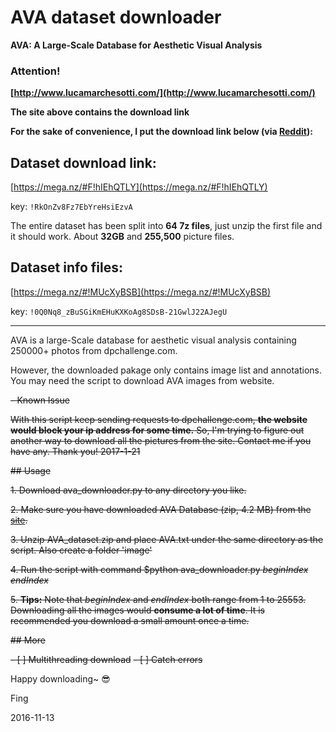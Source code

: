# AVA dataset downloader

**AVA: A Large-Scale Database for Aesthetic Visual Analysis**


### Attention!
**[http://www.lucamarchesotti.com/](http://www.lucamarchesotti.com/)**

**The site above contains the download link**

**For the sake of convenience, I put the download link below (via [Reddit](https://redd.it/5sa3ag)):**

## Dataset download link: 

[https://mega.nz/#F!hIEhQTLY](https://mega.nz/#F!hIEhQTLY) 
  
key: `!RkOnZv8Fz7EbYreHsiEzvA`
  
The entire dataset has been split into **64 7z files**, just unzip the first file and it should work. About **32GB** and **255,500** picture files.

## Dataset info files: 

[https://mega.nz/#!MUcXyBSB](https://mega.nz/#!MUcXyBSB) 

key: `!0Q0Nq8_zBuSGiKmEHuKXKoAg8SDsB-21GwlJ22AJegU`
  

---
AVA is a large-Scale database for aesthetic visual analysis containing 250000+ photos from dpchallenge.com.

However, the downloaded pakage only contains image list and annotations. You may need the script to download AVA images from website.

~~- Known Issue~~

~~With this script keep sending requests to dpchallenge.com, **the website would block your ip address for some time.**
So, I'm trying to figure out another way to download all the pictures from the site.
Contact me if you have any. Thank you!
2017-1-21~~

~~## Usage~~

~~1. Download ava_downloader.py to any directory you like.~~

~~2. Make sure you have downloaded AVA Database (zip, 4.2 MB) from the [site](http://www.lucamarchesotti.com/ava/download/start_download.html).~~

~~3. Unzip AVA_dataset.zip and place AVA.txt under the same directory as the script. Also create a folder 'image'~~

~~4. Run the script with command $python ava_downloader.py *beginIndex endIndex*~~

~~5. **Tips:** Note that *beginIndex* and *endIndex* both range from 1 to 25553. Downloading all the images would **consume a lot of time**. It is recommended you download a small amount once a time.~~

~~## More~~

~~- [ ] Multithreading download~~
~~- [ ] Catch errors~~

Happy downloading~ :sunglasses:

Fing

2016-11-13
